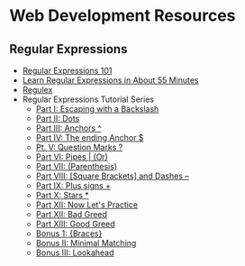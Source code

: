 # Web Development Resources

## Regular Expressions

  * [Regular Expressions 101](https://regex101.com/)
  * [Learn Regular Expressions in About 55 Minutes](http://qntm.org/files/re/re.html)
  * [Regulex](https://jex.im/regulex/)
  * Regular Expressions Tutorial Series
    * [Part I: Escaping with a Backslash](http://www.lunametrics.com/blog/2006/08/13/regular-expressions-part-i-escaping-with-a-backslash/)
    * [Part II: Dots](http://www.lunametrics.com/blog/2006/08/23/regular-expresions-part-ii-dots/)
    * [Part III: Anchors ^](http://www.lunametrics.com/blog/2006/09/10/regular-expressions-part-iii-anchors/)
    * [Part IV: The ending Anchor $](http://www.lunametrics.com/blog/2006/09/14/regular-expressions-part-iv-the-ending-anchor/)
    * [Pt. V: Question Marks ?](http://www.lunametrics.com/blog/2006/09/25/regular-expressions-pt-v-question-marks/)
    * [Part VI: Pipes | (Or)](http://www.lunametrics.com/blog/2006/10/04/regular-expressions-part-vi-or/)
    * [Part VII: (Parenthesis)](http://www.lunametrics.com/blog/2006/10/12/regular-expressions-part-vii-parenthesis/)
    * [Part VIII: \[Square Brackets\] and Dashes –](http://www.lunametrics.com/blog/2006/10/22/regular-expressions-part-viii-square-brackets-and-dashes/)
    * [Part IX: Plus signs +](http://www.lunametrics.com/blog/2006/11/09/regular-expressions-part-ix-plus-signs/)
    * [Part X: Stars *](http://www.lunametrics.com/blog/2006/11/15/regular-expressions-part-x-stars/)
    * [Part XII: Now Let's Practice](http://www.lunametrics.com/blog/2006/11/27/regular-expressions-part-xii-now-lets-practice/)
    * [Part XII: Bad Greed](http://www.lunametrics.com/blog/2006/12/02/regular-expressons-part-xii-bad-greed/)
    * [Part XIII: Good Greed](http://www.lunametrics.com/blog/2007/01/11/regular-expressions-part-xiii-good-greed/)
    * [Bonus 1: {Braces}](http://www.lunametrics.com/blog/2007/06/25/regular-expressions-for-ga-bonus-1-braces/)
    * [Bonus II: Minimal Matching](http://www.lunametrics.com/blog/2007/07/29/regular-expressions-for-ga-bonus-ii-minimal-matching/)
    * [Bonus III: Lookahead](http://www.lunametrics.com/blog/2007/08/08/regular-expressions-for-ga-bonus-iii-lookahead/)
